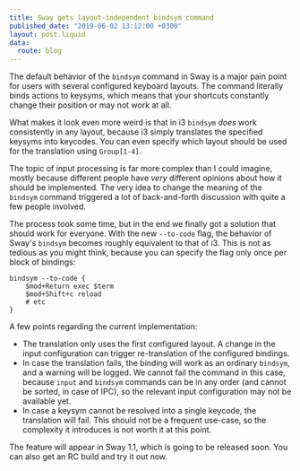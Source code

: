 ```yaml
---
title: Sway gets layout-independent bindsym command
published_date: "2019-06-02 13:12:00 +0300"
layout: post.liquid
data:
  route: blog
---
```

The default behavior of the `bindsym` command in Sway is a major pain point for users with several configured keyboard layouts. The command literally binds actions to keysyms, which means that your shortcuts constantly change their position or may not work at all.

What makes it look even more weird is that in i3 `bindsym` _does_ work consistently in any layout, because i3 simply translates the specified keysyms into keycodes. You can even specify which layout should be used for the translation using `Group[1-4]`.

The topic of input processing is far more complex than I could imagine, mostly because different people have _very_ different opinions about how it should be implemented. The very idea to change the meaning of the `bindsym` command triggered a lot of back-and-forth discussion with quite a few people involved.

The process took some time, but in the end we finally got a solution that should work for everyone. With the new `--to-code` flag, the behavior of Sway's `bindsym` becomes roughly equivalent to that of i3. This is not as tedious as you might think, because you can specify the flag only once per block of bindings:
```
bindsym --to-code {
    $mod+Return exec $term
    $mod+Shift+c reload
    # etc
}
```

A few points regarding the current implementation:
* The translation only uses the first configured layout. A change in the input configuration can trigger re-translation of the configured bindings.
* In case the translation fails, the binding will work as an ordinary `bindsym`, and a warning will be logged. We cannot fail the command in this case, because `input` and `bindsym` commands can be in any order (and cannot be sorted, in case of IPC), so the relevant input configuration may not be available yet.
* In case a keysym cannot be resolved into a single keycode, the translation will fail. This should not be a frequent use-case, so the complexity it introduces is not worth it at this point.

The feature will appear in Sway 1.1, which is going to be released soon. You can also get an RC build and try it out now.
